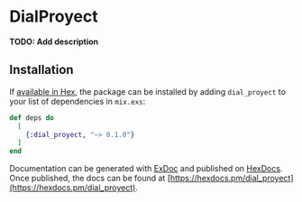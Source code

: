 # DialProyect

**TODO: Add description**

## Installation

If [available in Hex](https://hex.pm/docs/publish), the package can be installed
by adding `dial_proyect` to your list of dependencies in `mix.exs`:

```elixir
def deps do
  [
    {:dial_proyect, "~> 0.1.0"}
  ]
end
```

Documentation can be generated with [ExDoc](https://github.com/elixir-lang/ex_doc)
and published on [HexDocs](https://hexdocs.pm). Once published, the docs can
be found at [https://hexdocs.pm/dial_proyect](https://hexdocs.pm/dial_proyect).

